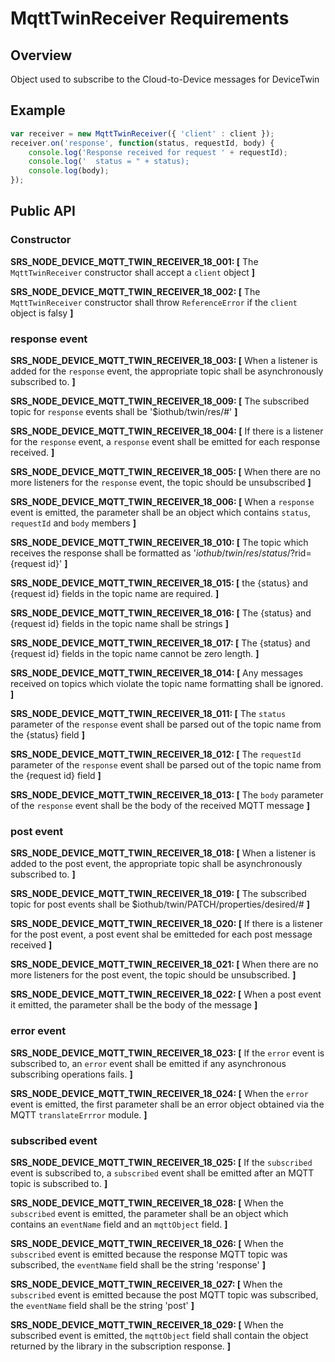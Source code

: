 # MqttTwinReceiver Requirements

## Overview
Object used to subscribe to the Cloud-to-Device messages for DeviceTwin

## Example
```javascript
var receiver = new MqttTwinReceiver({ 'client' : client });
receiver.on('response', function(status, requestId, body) {
    console.log('Response received for request ' + requestId);
    console.log('  status = " + status);
    console.log(body);
});
```

## Public API

### Constructor

**SRS_NODE_DEVICE_MQTT_TWIN_RECEIVER_18_001: [** The `MqttTwinReceiver` constructor shall accept a `client` object **]**

**SRS_NODE_DEVICE_MQTT_TWIN_RECEIVER_18_002: [** The `MqttTwinReceiver` constructor shall throw `ReferenceError` if the `client` object is falsy **]**

### response event

**SRS_NODE_DEVICE_MQTT_TWIN_RECEIVER_18_003: [** When a listener is added for the `response` event, the appropriate topic shall be asynchronously subscribed to. **]**

**SRS_NODE_DEVICE_MQTT_TWIN_RECEIVER_18_009: [** The subscribed topic for `response` events shall be '$iothub/twin/res/#' **]**

**SRS_NODE_DEVICE_MQTT_TWIN_RECEIVER_18_004: [** If there is a listener for the `response` event, a `response` event shall be emitted for each response received. **]**

**SRS_NODE_DEVICE_MQTT_TWIN_RECEIVER_18_005: [** When there are no more listeners for the `response` event, the topic should be unsubscribed **]**

**SRS_NODE_DEVICE_MQTT_TWIN_RECEIVER_18_006: [** When a `response` event is emitted, the parameter shall be an object which contains `status`, `requestId` and `body` members **]** 

**SRS_NODE_DEVICE_MQTT_TWIN_RECEIVER_18_010: [** The topic which receives the response shall be formatted as '$iothub/twin/res/{status}/?$rid={request id}' **]**

**SRS_NODE_DEVICE_MQTT_TWIN_RECEIVER_18_015: [** the {status} and {request id} fields in the topic name are required. **]**

**SRS_NODE_DEVICE_MQTT_TWIN_RECEIVER_18_016: [** The {status} and {request id} fields in the topic name shall be strings **]**

**SRS_NODE_DEVICE_MQTT_TWIN_RECEIVER_18_017: [** The {status} and {request id} fields in the topic name cannot be zero length. **]**

**SRS_NODE_DEVICE_MQTT_TWIN_RECEIVER_18_014: [** Any messages received on topics which violate the topic name formatting shall be ignored. **]**

**SRS_NODE_DEVICE_MQTT_TWIN_RECEIVER_18_011: [** The `status` parameter of the `response` event shall be parsed out of the topic name from the {status} field **]**

**SRS_NODE_DEVICE_MQTT_TWIN_RECEIVER_18_012: [** The `requestId` parameter of the `response` event shall be parsed out of the topic name from the {request id} field **]**

**SRS_NODE_DEVICE_MQTT_TWIN_RECEIVER_18_013: [** The `body` parameter of the `response` event shall be the body of the received MQTT message **]** 

### post event

**SRS_NODE_DEVICE_MQTT_TWIN_RECEIVER_18_018: [** When a listener is added to the post event, the appropriate topic shall be asynchronously subscribed to. **]**

**SRS_NODE_DEVICE_MQTT_TWIN_RECEIVER_18_019: [** The subscribed topic for post events shall be $iothub/twin/PATCH/properties/desired/# **]**

**SRS_NODE_DEVICE_MQTT_TWIN_RECEIVER_18_020: [** If there is a listener for the post event, a post event shal be emitteded for each post message received **]**

**SRS_NODE_DEVICE_MQTT_TWIN_RECEIVER_18_021: [** When there are no more listeners for the post event, the topic should be unsubscribed. **]**

**SRS_NODE_DEVICE_MQTT_TWIN_RECEIVER_18_022: [** When a post event it emitted, the parameter shall be the body of the message **]**

### error event

**SRS_NODE_DEVICE_MQTT_TWIN_RECEIVER_18_023: [** If the `error` event is subscribed to, an `error` event shall be emitted if any asynchronous subscribing operations fails. **]**

**SRS_NODE_DEVICE_MQTT_TWIN_RECEIVER_18_024: [** When the `error` event is emitted, the first parameter shall be an error object obtained via the MQTT `translateErrror` module. **]**

### subscribed event

**SRS_NODE_DEVICE_MQTT_TWIN_RECEIVER_18_025: [** If the `subscribed` event is subscribed to, a `subscribed` event shall be emitted after an MQTT topic is subscribed to. **]**

**SRS_NODE_DEVICE_MQTT_TWIN_RECEIVER_18_028: [** When the `subscribed` event is emitted, the parameter shall be an object which contains an `eventName` field and an `mqttObject` field. **]**

**SRS_NODE_DEVICE_MQTT_TWIN_RECEIVER_18_026: [** When the `subscribed` event is emitted because the response MQTT topic was subscribed, the `eventName` field shall be the string 'response' **]** 

**SRS_NODE_DEVICE_MQTT_TWIN_RECEIVER_18_027: [** When the `subscribed` event is emitted because the post MQTT topic was subscribed, the `eventName` field shall be the string 'post' **]**

**SRS_NODE_DEVICE_MQTT_TWIN_RECEIVER_18_029: [** When the subscribed event is emitted, the `mqttObject` field shall contain the object returned by the library in the subscription response. **]**